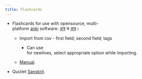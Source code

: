 ```yaml
---
title: Flashcards
---
```


*   Flashcards for use with opensource, multi-platform [anki](http://ankisrs.net/index.html) software: [अत्र](https://ankiweb.net/shared/decks/sanskrit) च [अत्र](https://ankiweb.net/shared/decks/samskrit)।

    *   Import from csv - first field; second field; tags
    
        *   Can use <br> for newlines, select appropriate option while importing.
    
    *   [Manual](http://ankisrs.net/docs/manual.html).
    
*   Quizlet [Sanskrit](http://quizlet.com/subject/Sanskrit/).
